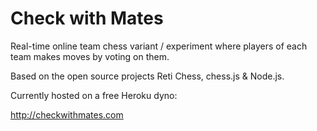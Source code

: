 Check with Mates
================

Real-time online team chess variant / experiment where players of each team makes moves by voting on them.

Based on the open source projects Reti Chess, chess.js & Node.js.

Currently hosted on a free Heroku dyno:

http://checkwithmates.com